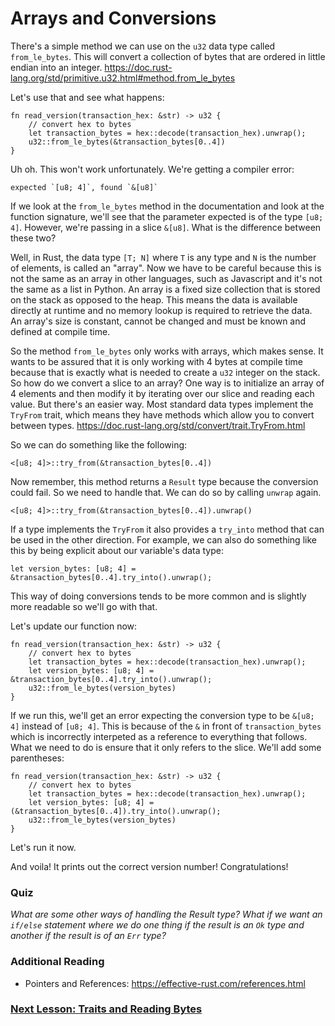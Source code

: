 # Arrays and Conversions

There's a simple method we can use on the `u32` data type called `from_le_bytes`. This will convert a collection of bytes that are ordered in little endian into an integer. https://doc.rust-lang.org/std/primitive.u32.html#method.from_le_bytes

Let's use that and see what happens:

```
fn read_version(transaction_hex: &str) -> u32 {
    // convert hex to bytes
    let transaction_bytes = hex::decode(transaction_hex).unwrap();
    u32::from_le_bytes(&transaction_bytes[0..4])
}
```

Uh oh. This won't work unfortunately. We're getting a compiler error:
```
expected `[u8; 4]`, found `&[u8]`
```

If we look at the `from_le_bytes` method in the documentation and look at the function signature, we'll see that the parameter expected is of the type `[u8; 4]`. However, we're passing in a slice `&[u8]`. What is the difference between these two?

Well, in Rust, the data type `[T; N]` where `T` is any type and `N` is the number of elements, is called an "array". Now we have to be careful because this is not the same as an array in other languages, such as Javascript and it's not the same as a list in Python. An array is a fixed size collection that is stored on the stack as opposed to the heap. This means the data is available directly at runtime and no memory lookup is required to retrieve the data. An array's size is constant, cannot be changed and must be known and defined at compile time. 

So the method `from_le_bytes` only works with arrays, which makes sense. It wants to be assured that it is only working with 4 bytes at compile time because that is exactly what is needed to create a `u32` integer on the stack. So how do we convert a slice to an array? One way is to initialize an array of 4 elements and then modify it by iterating over our slice and reading each value. But there's an easier way. Most standard data types implement the `TryFrom` trait, which means they have methods which allow you to convert between types. https://doc.rust-lang.org/std/convert/trait.TryFrom.html

So we can do something like the following:
```
<[u8; 4]>::try_from(&transaction_bytes[0..4])
```

Now remember, this method returns a `Result` type because the conversion could fail. So we need to handle that. We can do so by calling `unwrap` again.

```
<[u8; 4]>::try_from(&transaction_bytes[0..4]).unwrap()
```

If a type implements the `TryFrom` it also provides a `try_into` method that can be used in the other direction. For example, we can also do something like this by being explicit about our variable's data type:

```
let version_bytes: [u8; 4] = &transaction_bytes[0..4].try_into().unwrap();
```

This way of doing conversions tends to be more common and is slightly more readable so we'll go with that. 

Let's update our function now:
```
fn read_version(transaction_hex: &str) -> u32 {
    // convert hex to bytes
    let transaction_bytes = hex::decode(transaction_hex).unwrap();
    let version_bytes: [u8; 4] = &transaction_bytes[0..4].try_into().unwrap();
    u32::from_le_bytes(version_bytes)
}
```

If we run this, we'll get an error expecting the conversion type to be `&[u8; 4]` instead of `[u8; 4]`. This is because of the `&` in front of `transaction_bytes` which is incorrectly interpeted as a reference to everything that follows. What we need to do is ensure that it only refers to the slice. We'll add some parentheses:

```
fn read_version(transaction_hex: &str) -> u32 {
    // convert hex to bytes
    let transaction_bytes = hex::decode(transaction_hex).unwrap();
    let version_bytes: [u8; 4] = (&transaction_bytes[0..4]).try_into().unwrap();
    u32::from_le_bytes(version_bytes)
}
```

Let's run it now. 

And voila! It prints out the correct version number! Congratulations!

### Quiz
*What are some other ways of handling the Result type? What if we want an `if/else` statement where we do one thing if the result is an `Ok` type and another if the result is of an `Err` type?*

### Additional Reading
* Pointers and References: https://effective-rust.com/references.html

### [Next Lesson: Traits and Reading Bytes](08_traits_and_reading_bytes.md)
